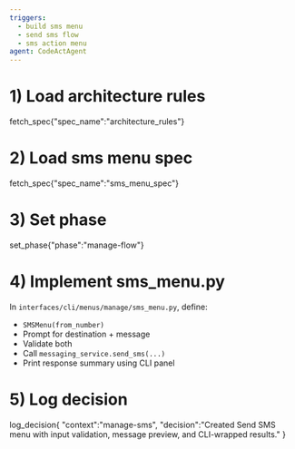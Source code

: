 ```yaml
---
triggers:
  - build sms menu
  - send sms flow
  - sms action menu
agent: CodeActAgent
---
```


# 1) Load architecture rules
fetch_spec{"spec_name":"architecture_rules"}

# 2) Load sms menu spec
fetch_spec{"spec_name":"sms_menu_spec"}

# 3) Set phase
set_phase{"phase":"manage-flow"}

# 4) Implement sms_menu.py
In `interfaces/cli/menus/manage/sms_menu.py`, define:
- `SMSMenu(from_number)`
- Prompt for destination + message
- Validate both
- Call `messaging_service.send_sms(...)`
- Print response summary using CLI panel

# 5) Log decision
log_decision{
  "context":"manage-sms",
  "decision":"Created Send SMS menu with input validation, message preview, and CLI-wrapped results."
}
